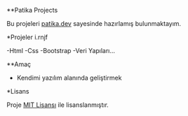**Patika Projects

Bu projeleri [patika.dev](https://www.patika.dev/) sayesinde hazırlamış bulunmaktayım. 

*Projeler
i.rnjf

-Html
-Css
-Bootstrap
-Veri Yapıları...

**Amaç

- Kendimi yazılım alanında geliştirmek 

*Lisans

Proje [MIT Lisansı](https://opensource.org/licenses/MIT) ile lisanslanmıştır.
